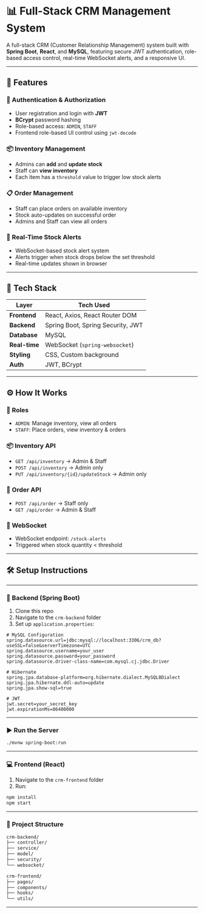 # 📊 Full-Stack CRM Management System

A full-stack CRM (Customer Relationship Management) system built with **Spring Boot**, **React**, and **MySQL**, featuring secure JWT authentication, role-based access control, real-time WebSocket alerts, and a responsive UI.

---

## 🚀 Features

### 🔐 Authentication & Authorization
- User registration and login with **JWT**
- **BCrypt** password hashing
- Role-based access: `ADMIN`, `STAFF`
- Frontend role-based UI control using `jwt-decode`

### 📦 Inventory Management
- Admins can **add** and **update stock**
- Staff can **view inventory**
- Each item has a `threshold` value to trigger low stock alerts

### 📋 Order Management
- Staff can place orders on available inventory
- Stock auto-updates on successful order
- Admins and Staff can view all orders

### 🔔 Real-Time Stock Alerts
- WebSocket-based stock alert system
- Alerts trigger when stock drops below the set threshold
- Real-time updates shown in browser

---

## 🧰 Tech Stack

| Layer         | Tech Used                          |
|---------------|------------------------------------|
| **Frontend**  | React, Axios, React Router DOM     |
| **Backend**   | Spring Boot, Spring Security, JWT  |
| **Database**  | MySQL                              |
| **Real-time** | WebSocket (`spring-websocket`)     |
| **Styling**   | CSS, Custom background             |
| **Auth**      | JWT, BCrypt                        |

---

## ⚙️ How It Works

### 👤 Roles
- `ADMIN`: Manage inventory, view all orders
- `STAFF`: Place orders, view inventory & orders

### 📦 Inventory API
- `GET /api/inventory` → Admin & Staff
- `POST /api/inventory` → Admin only
- `PUT /api/inventory/{id}/updateStock` → Admin only

### 🧾 Order API
- `POST /api/order` → Staff only
- `GET /api/order` → Admin & Staff

### 🔄 WebSocket
- WebSocket endpoint: `/stock-alerts`
- Triggered when stock quantity < threshold

---

## 🛠️ Setup Instructions

---

### 🔧 Backend (Spring Boot)

1. Clone this repo  
2. Navigate to the `crm-backend` folder  
3. Set up `application.properties`:

```properties
# MySQL Configuration
spring.datasource.url=jdbc:mysql://localhost:3306/crm_db?useSSL=false&serverTimezone=UTC
spring.datasource.username=your_user
spring.datasource.password=your_password
spring.datasource.driver-class-name=com.mysql.cj.jdbc.Driver

# Hibernate
spring.jpa.database-platform=org.hibernate.dialect.MySQL8Dialect
spring.jpa.hibernate.ddl-auto=update
spring.jpa.show-sql=true

# JWT
jwt.secret=your_secret_key
jwt.expirationMs=86400000
```

---

### ▶️ Run the Server

```bash
./mvnw spring-boot:run
```

---

### 💻 Frontend (React)

1. Navigate to the `crm-frontend` folder  
2. Run:

```bash
npm install
npm start
```

---

### 📁 Project Structure

```bash
crm-backend/
├── controller/
├── service/
├── model/
├── security/
└── websocket/

crm-frontend/
├── pages/
├── components/
├── hooks/
└── utils/
```

---

